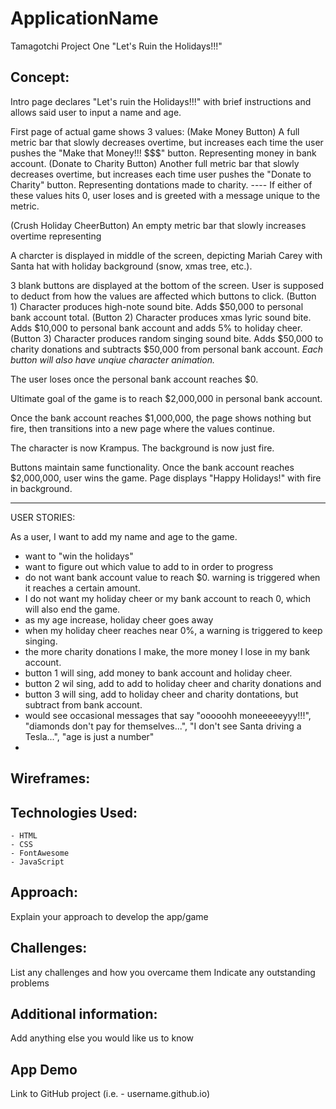 # ApplicationName
Tamagotchi Project One
"Let's Ruin the Holidays!!!"

## Concept:
Intro page declares "Let's ruin the Holidays!!!" with brief instructions and allows said user to input a name and age.

First page of actual game shows 3 values:
(Make Money Button) A full metric bar that slowly decreases overtime, but increases each time the user pushes the "Make that Money!!! $$$" button. Representing money in bank account.
(Donate to Charity Button) Another full metric bar that slowly decreases overtime, but increases each time user pushes the "Donate to Charity" button. Representing dontations made to charity.
---- If either of these values hits 0, user loses and is greeted with a message unique to the metric.

(Crush Holiday CheerButton) An empty metric bar that slowly increases overtime representing

A charcter is displayed in middle of the screen, depicting Mariah Carey with Santa hat with holiday background (snow, xmas tree, etc.).

3 blank buttons are displayed at the bottom of the screen. 
User is supposed to deduct from how the values are affected which buttons to click.
(Button 1) Character produces high-note sound bite. Adds $50,000 to personal bank account total.
(Button 2) Character produces xmas lyric sound bite. Adds $10,000 to personal bank account and adds 5% to holiday cheer.
(Button 3) Character produces random singing sound bite. Adds $50,000 to charity donations and subtracts $50,000 from personal bank account.
*Each button will also have unqiue character animation.*

The user loses once the personal bank account reaches $0.

Ultimate goal of the game is to reach $2,000,000 in personal bank account.

Once the bank account reaches $1,000,000, the page shows nothing but fire, then transitions into a new page where the values continue.

The character is now Krampus. The background is now just fire.

Buttons maintain same functionality. Once the bank account reaches $2,000,000, user wins the game. Page displays "Happy Holidays!" with fire in background.

-----------------------
USER STORIES:

As a user, I want to add my name and age to the game.
- want to "win the holidays"
- want to figure out which value to add to in order to progress
- do not want bank account value to reach $0. warning is triggered when it reaches a certain amount.
- I do not want my holiday cheer or my bank account to reach 0, which will also end the game.
- as my age increase, holiday cheer goes away
- when  my holiday cheer reaches near 0%, a warning is triggered to keep singing.
- the more charity donations I make, the more money I lose in my bank account.
- button 1 will sing, add money to bank account and holiday cheer.
- button 2 wil sing, add to add to holiday cheer and charity donations and 
- button 3 will sing, add to holiday cheer and charity dontations, but subtract from bank account.
- would see occasional messages that say "ooooohh moneeeeeyyy!!!", "diamonds don't pay for themselves...", "I don't see Santa driving a Tesla...", "age is just a number"
- 
## Wireframes:

## Technologies Used:
    - HTML
    - CSS
    - FontAwesome
    - JavaScript

## Approach:
Explain your approach to develop the app/game

## Challenges:
List any challenges and how you overcame them
Indicate any outstanding problems

## Additional information:
Add anything else you would like us to know

## App Demo
Link to GitHub project (i.e. - username.github.io)

